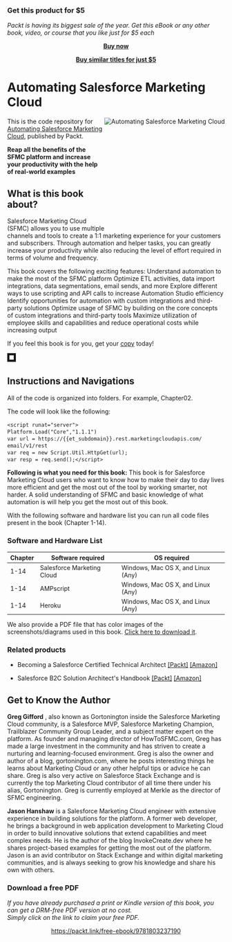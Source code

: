
### Get this product for $5

<i>Packt is having its biggest sale of the year. Get this eBook or any other book, video, or course that you like just for $5 each</i>


<b><p align='center'>[Buy now](https://packt.link/9781803237190)</p></b>


<b><p align='center'>[Buy similar titles for just $5](https://subscription.packtpub.com/search)</p></b>


# Automating Salesforce Marketing Cloud

<a href="https://www.packtpub.com/product/automating-salesforce-marketing-cloud/9781803237190?utm_source=github&utm_medium=repository&utm_campaign=9781803237190"><img src="https://static.packt-cdn.com/products/9781803237190/cover/smaller" alt="Automating Salesforce Marketing Cloud" height="256px" align="right"></a>

This is the code repository for [Automating Salesforce Marketing Cloud](https://www.packtpub.com/product/automating-salesforce-marketing-cloud/9781803237190?utm_source=github&utm_medium=repository&utm_campaign=9781803237190), published by Packt.

**Reap all the benefits of the SFMC platform and increase your productivity with the help of real-world examples**

## What is this book about?
Salesforce Marketing Cloud (SFMC) allows you to use multiple channels and tools to create a 1:1 marketing experience for your customers and subscribers. Through automation and helper tasks, you can greatly increase your productivity while also reducing the level of effort required in terms of volume and frequency. 

This book covers the following exciting features:
Understand automation to make the most of the SFMC platform
Optimize ETL activities, data import integrations, data segmentations, email sends, and more
Explore different ways to use scripting and API calls to increase Automation Studio efficiency
Identify opportunities for automation with custom integrations and third-party solutions
Optimize usage of SFMC by building on the core concepts of custom integrations and third-party tools
Maximize utilization of employee skills and capabilities and reduce operational costs while increasing output

If you feel this book is for you, get your [copy](https://www.amazon.com/dp/1803237198) today!

<a href="https://www.packtpub.com/?utm_source=github&utm_medium=banner&utm_campaign=GitHubBanner"><img src="https://raw.githubusercontent.com/PacktPublishing/GitHub/master/GitHub.png" 
alt="https://www.packtpub.com/" border="5" /></a>

## Instructions and Navigations
All of the code is organized into folders. For example, Chapter02.

The code will look like the following:
```
<script runat="server">
Platform.Load("Core","1.1.1")
var url = https://{{et_subdomain}}.rest.marketingcloudapis.com/
email/v1/rest
var req = new Script.Util.HttpGet(url);
var resp = req.send();</script>
```

**Following is what you need for this book:**
This book is for Salesforce Marketing Cloud users who want to know how to make their day to day lives more efficient and get the most out of the tool by working smarter, not harder. A solid understanding of SFMC and basic knowledge of what automation is will help you get the most out of this book.

With the following software and hardware list you can run all code files present in the book (Chapter 1-14).
### Software and Hardware List
| Chapter | Software required | OS required |
| -------- | ------------------------------------ | ----------------------------------- |
| 1-14 | Salesforce Marketing Cloud | Windows, Mac OS X, and Linux (Any) |
| 1-14 | AMPscript | Windows, Mac OS X, and Linux (Any) |
| 1-14 | Heroku | Windows, Mac OS X, and Linux (Any) |

We also provide a PDF file that has color images of the screenshots/diagrams used in this book. [Click here to download it](https://static.packt-cdn.com/downloads/9781803237190_ColorImages.pdf).

### Related products
* Becoming a Salesforce Certified Technical Architect [[Packt]](https://www.packtpub.com/product/becoming-a-salesforce-certified-technical-architect/9781800568754?utm_source=github&utm_medium=repository&utm_campaign=9781800568754) [[Amazon]](https://www.amazon.com/dp/1800568754)

* Salesforce B2C Solution Architect's Handbook [[Packt]](https://www.packtpub.com/product/salesforce-b2c-solution-architect-s-handbook/9781801817035?utm_source=github&utm_medium=repository&utm_campaign=9781801817035) [[Amazon]](https://www.amazon.com/dp/1801817030)

## Get to Know the Author
**Greg Gifford**
, also known as Gortonington inside the Salesforce Marketing Cloud community, is a Salesforce MVP, Salesforce Marketing Champion, Trailblazer Community Group Leader, and a subject matter expert on the platform. As founder and managing director of HowToSFMC.com, Greg has made a large investment in the community and has striven to create a nurturing and learning-focused environment. Greg is also the owner and author of a blog, gortonington.com, where he posts interesting things he learns about Marketing Cloud or any other helpful tips or advice he can share. Greg is also very active on Salesforce Stack Exchange and is currently the top Marketing Cloud contributor of all time there under his alias, Gortonington. Greg is currently employed at Merkle as the director of SFMC engineering.

**Jason Hanshaw**
is a Salesforce Marketing Cloud engineer with extensive experience in building solutions for the platform. A former web developer, he brings a background in web application development to Marketing Cloud in order to build innovative solutions that extend capabilities and meet complex needs. He is the author of the blog InvokeCreate.dev where he shares project-based examples for getting the most out of the platform. Jason is an avid contributor on Stack Exchange and within digital marketing communities, and is always seeking to grow his knowledge and share his own with others.
### Download a free PDF

 <i>If you have already purchased a print or Kindle version of this book, you can get a DRM-free PDF version at no cost.<br>Simply click on the link to claim your free PDF.</i>
<p align="center"> <a href="https://packt.link/free-ebook/9781803237190">https://packt.link/free-ebook/9781803237190 </a> </p>